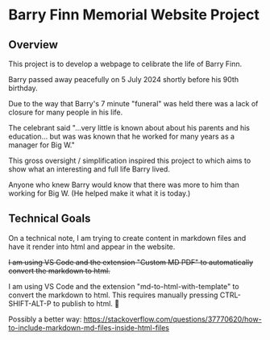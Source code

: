 # Barry Finn Memorial Website Project

## Overview

This project is to develop a webpage to celibrate the life of Barry Finn.

Barry passed away peacefully on 5 July 2024 shortly before his 90th birthday.

Due to the way that Barry's 7 minute "funeral" was held there was a lack of closure for many people in his life.

The celebrant said "...very little is known about about his parents and his education... but was was known that he worked for many years as a manager for Big W."

This gross oversight / simplification inspired this project to which aims to show what an interesting and full life Barry lived.

Anyone who knew Barry would know that there was more to him than working for Big W. (He helped make it what it is today.)

## Technical Goals

On a technical note, I am trying to create content in markdown files and have it render into html and appear in the website.

~~I am using VS Code and the extension "Custom MD PDF" to automatically convert the markdown to html.~~

I am using VS Code and the extension "md-to-html-with-template" to  convert the markdown to html.  This requires manually pressing CTRL-SHIFT-ALT-P to publish to html. 🙁

Possibly a better way: https://stackoverflow.com/questions/37770620/how-to-include-markdown-md-files-inside-html-files
